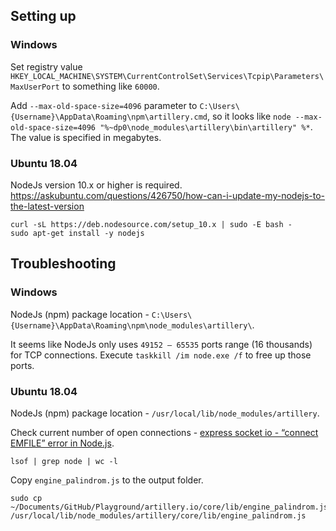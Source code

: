 ## Setting up

### Windows

Set registry value `HKEY_LOCAL_MACHINE\SYSTEM\CurrentControlSet\Services\Tcpip\Parameters\MaxUserPort` to something like `60000`.

Add `--max-old-space-size=4096` parameter to `C:\Users\{Username}\AppData\Roaming\npm\artillery.cmd`, so it looks like `node --max-old-space-size=4096 "%~dp0\node_modules\artillery\bin\artillery" %*`. The value is specified in megabytes.

### Ubuntu 18.04

NodeJs version 10.x or higher is required.
https://askubuntu.com/questions/426750/how-can-i-update-my-nodejs-to-the-latest-version

```
curl -sL https://deb.nodesource.com/setup_10.x | sudo -E bash -
sudo apt-get install -y nodejs
```

## Troubleshooting

### Windows

NodeJs (npm) package location - `C:\Users\{Username}\AppData\Roaming\npm\node_modules\artillery\`.

It seems like NodeJs only uses `49152 – 65535` ports range (16 thousands) for TCP connections.
Execute `taskkill /im node.exe /f` to free up those ports.

### Ubuntu 18.04

NodeJs (npm) package location - `/usr/local/lib/node_modules/artillery`.

Check current number of open connections - [express socket io - “connect EMFILE” error in Node.js](https://code.i-harness.com/en/q/9e032d).

```
lsof | grep node | wc -l
```

Copy `engine_palindrom.js` to the output folder.

```
sudo cp ~/Documents/GitHub/Playground/artillery.io/core/lib/engine_palindrom.js /usr/local/lib/node_modules/artillery/core/lib/engine_palindrom.js
```